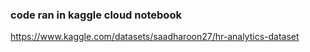 ### code ran in kaggle cloud notebook 
https://www.kaggle.com/datasets/saadharoon27/hr-analytics-dataset
